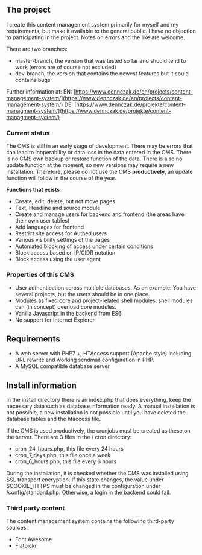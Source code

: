 
## The project

I create this content management system primarily for myself and my requirements, but make it available to the general public. I have no objection to participating in the project. Notes on errors and the like are welcome.

There are two branches:

+ master-branch, the version that was tested so far and should tend to work (errors are of course not excluded)
+ dev-branch, the version that contains the newest features but it could contains bugs

Further information at:
EN: [https://www.dennczak.de/en/projects/content-management-system/](https://www.dennczak.de/en/projects/content-management-system/)
DE: [https://www.dennczak.de/projekte/content-managment-system/](https://www.dennczak.de/projekte/content-managment-system/)

### Current status

The CMS is still in an early stage of development. There may be errors that can lead to inoperability or data loss in the data entered in the CMS. There is no CMS own backup or restore function of the data. There is also no update function at the moment, so new versions may require a new installation. Therefore, please do not use the CMS **productively**, an update function will follow in the course of the year.

**Functions that exists**
+ Create, edit, delete, but not move pages
+ Text, Headline and source module
+ Create and manage users for backend and frontend (the areas have their own user tables)
+ Add languages for frontend
+ Restrict site access for Authed users
+ Various visibility settings of the pages
+ Automated blocking of access under certain conditions
+ Block access based on IP/CIDR notation
+ Block access using the user agent

### Properties of this CMS

+ User authentication across multiple databases. As an example: You have several projects, but the users should be in one place.
+ Modules as fixed core and project-related shell modules, shell modules can (in concept) overload core modules.
+ Vanilla Javascript in the backend from ES6
+ No support for Internet Explorer

## Requirements

+ A web server with PHP7 +, HTAccess support (Apache style) including URL rewrite and working sendmail configuration in PHP.
+ A MySQL compatible database server

## Install information

In the install directory there is an index.php that does everything, keep the necessary data such as database information ready. A manual installation is not possible, a new installation is not possible until you have deleted the database tables and the htaccess file.

If the CMS is used productively, the cronjobs must be created as these on the server. There are 3 files in the / cron directory:
+ cron_24_hours.php, this file every 24 hours
+ cron_7_days.php, this file once a week
+ cron_6_hours.php, this file every 6 hours

During the installation, it is checked whether the CMS was installed using SSL transport encryption. If this state changes, the value under $COOKIE_HTTPS must be changed in the configuration under /config/standard.php. Otherwise, a login in the backend could fail.

###	Third party content

The content management system contains the following third-party sources:

+ Font Awesome
+ Flatpickr
